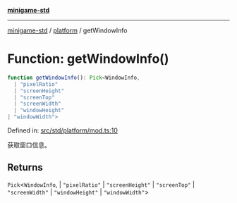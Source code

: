 [**minigame-std**](../../../README.md)

***

[minigame-std](../../../README.md) / [platform](../README.md) / getWindowInfo

# Function: getWindowInfo()

```ts
function getWindowInfo(): Pick<WindowInfo, 
  | "pixelRatio"
  | "screenHeight"
  | "screenTop"
  | "screenWidth"
  | "windowHeight"
| "windowWidth">
```

Defined in: [src/std/platform/mod.ts:10](https://github.com/JiangJie/minigame-std/blob/8c5db4b9c3dabb4d0435a493922f29b60a730f0d/src/std/platform/mod.ts#L10)

获取窗口信息。

## Returns

`Pick`\<`WindowInfo`, 
  \| `"pixelRatio"`
  \| `"screenHeight"`
  \| `"screenTop"`
  \| `"screenWidth"`
  \| `"windowHeight"`
  \| `"windowWidth"`\>
